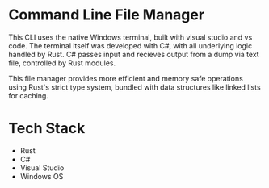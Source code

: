 # Command Line File Manager

This CLI uses the native Windows terminal, built with visual studio and vs code. The terminal itself was developed with C#, with all underlying logic handled by Rust. C# passes input and recieves output from a dump via text file, controlled by Rust modules. 

This file manager provides more efficient and memory safe operations using Rust's strict type system, bundled with data structures like linked lists for caching.


# Tech Stack
* Rust
* C#
* Visual Studio
* Windows OS
